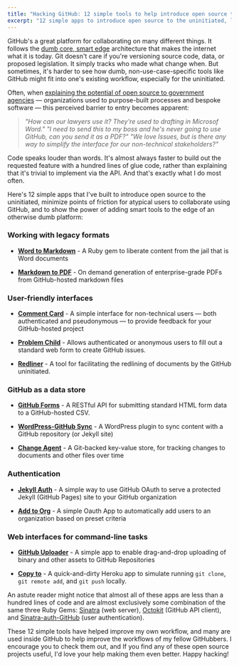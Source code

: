 ```yaml
---
title: "Hacking GitHub: 12 simple tools to help introduce open source to the uninitiated"
excerpt: "12 simple apps to introduce open source to the uninitiated, lower the barrier to entry for atypical GitHub users to get started, and to show the power of adding smart tools to the edge of an otherwise dumb platform."
---
```


GitHub's a great platform for collaborating on many different things. It follows the [dumb core, smart edge](http://ben.balter.com/2013/11/21/thats-not-how-the-internet-works/#dumb-core-smart-edge) architecture that makes the internet what it is today. Git doesn't care if you're versioning source code, data, or proposed legislation. It simply tracks who made what change when. But sometimes, it's harder to see how dumb, non-use-case-specific tools like GitHub might fit into one's existing workflow, especially for the uninitiated.

Often, when [explaining the potential of open source to government agencies](http://ben.balter.com/2014/10/15/what-does-a-government-evangelist-do/) — organizations used to purpose-built processes and bespoke software — this perceived barrier to entry becomes apparent:

> *"How can our lawyers use it? They're used to drafting in Microsof Word." "I need to send this to my boss and he's never going to use GitHub, can you send it as a PDF?" "We love Issues, but is there any way to simplify the interface for our non-technical stakeholders?"*

Code speaks louder than words. It's almost always faster to build out the requested feature with a hundred lines of glue code, rather than explaining that it's trivial to implement via the API. And that's exactly what I do most often.

Here's 12 simple apps that I've built to introduce open source to the uninitiated, minimize points of friction for atypical users to collaborate using GitHub, and to show the power of adding smart tools to the edge of an otherwise dumb platform:

### Working with legacy formats

* [**Word to Markdown**](https://github.com/benbalter/word-to-markdown) - A Ruby gem to liberate content from the jail that is Word documents

* [**Markdown to PDF**](https://github.com/benbalter/markdown-to-pdf) - On demand generation of enterprise-grade PDFs from GitHub-hosted markdown files

### User-friendly interfaces

* [**Comment Card**](https://github.com/benbalter/comment-card) - A simple interface for non-technical users — both authenticated and pseudonymous — to provide feedback for your GitHub-hosted project

* [**Problem Child**](https://github.com/benbalter/problem_child) - Allows authenticated or anonymous users to fill out a standard web form to create GitHub issues.

* [**Redliner**](https://github.com/benbalter/redliner) - A tool for facilitating the redlining of documents by the GitHub uninitiated.

### GitHub as a data store

* [**GitHub Forms**](https://github.com/benbalter/github-forms) - A RESTful API for submitting standard HTML form data to a GitHub-hosted CSV.

* [**WordPress-GitHub Sync**](https://github.com/benbalter/wordpress-github-sync) - A WordPress plugin to sync content with a GitHub repository (or Jekyll site)

* [**Change Agent**](https://github.com/benbalter/change_agent) - A Git-backed key-value store, for tracking changes to documents and other files over time

### Authentication

* [**Jekyll Auth**](https://github.com/benbalter/jekyll-auth) - A simple way to use GitHub OAuth to serve a protected Jekyll (GitHub Pages) site to your GitHub organization

* [**Add to Org**](https://github.com/benbalter/add-to-org) - A simple Oauth App to automatically add users to an organization based on preset criteria

### Web interfaces for command-line tasks

* [**GitHub Uploader**](https://github.com/benbalter/github-uploader) - A simple app to enable drag-and-drop uploading of binary and other assets to GitHub Repositories

* [**Copy to**](https://github.com/benbalter/copy-to) - A quick-and-dirty Heroku app to simulate running `git clone`, `git remote add`, and `git push` locally.

An astute reader might notice that almost all of these apps are less than a hundred lines of code and are almost exclusively some combination of the same three Ruby Gems: [Sinatra](http://www.sinatrarb.com/) (web server), [Octokit](https://github.com/octokit/octokit.rb) (GitHub API client), and [Sinatra-auth-GitHub](https://github.com/atmos/sinatra_auth_github) (user authentication).

These 12 simple tools have helped improve my own workflow, and many are used inside GitHub to help improve the workflows of my fellow GitHubbers. I encourage you to check them out, and If you find any of these open source projects useful, I'd love your help making them even better. Happy hacking!
